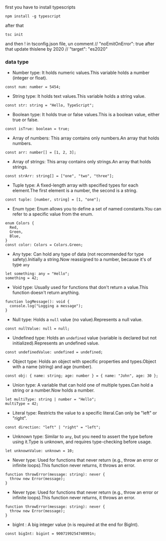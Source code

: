 first you have to install typescripts
```
npm install -g typescript
```
after that 
```
tsc init
```
and then ! in tsconfig.json file, un comment    // "noEmitOnError": true 
after that update thislene by 2020 //   "target": "es2020"

### data type
- Number type: It holds numeric values.This variable holds a number (integer or float).
```
const num: number = 5454;
```
- String type: It holds text values.This variable holds a string value.
```
const str: string = "Hello, TypeScript";
```
- Boolean type: It holds true or false values.This is a boolean value, either true or false.
```
const isTrue: boolean = true;
```
- Array of numbers: This array contains only numbers.An array that holds numbers.
```
const arr: number[] = [1, 2, 3];
```
- Array of strings: This array contains only strings.An array that holds strings.
```
const strArr: string[] = ["one", "two", "three"];
```
- Tuple type: A fixed-length array with specified types for each element.The first element is a number, the second is a string.
```
const tuple: [number, string] = [1, "one"];
```
- Enum type: Enum allows you to define a set of named constants.You can refer to a specific value from the enum.
```
enum Colors {
  Red, 
  Green, 
  Blue, 
}
const color: Colors = Colors.Green;
```
- Any type: Can hold any type of data (not recommended for type safety).Initially a string.Now reassigned to a number, because it's of type `any`
```
let something: any = "Hello";
something = 42; 
```
- Void type: Usually used for functions that don't return a value.This function doesn't return anything.
```
function logMessage(): void {
  console.log("Logging a message"); 
}
```
- Null type: Holds a `null` value (no value).Represents a null value.
```
const nullValue: null = null;
```
- Undefined type: Holds an `undefined` value (variable is declared but not initialized).Represents an undefined value.
```
const undefinedValue: undefined = undefined;
```
- Object type: Holds an object with specific properties and types.Object with a name (string) and age (number).
```
const obj: { name: string; age: number } = { name: "John", age: 30 };
```
- Union type: A variable that can hold one of multiple types.Can hold a string or a number.Now holds a number.
```
let multiType: string | number = "Hello";
multiType = 42;
```
- Literal type: Restricts the value to a specific literal.Can only be "left" or "right".
```
const direction: "left" | "right" = "left";
```
- Unknown type: Similar to `any`, but you need to assert the type before using it.Type is unknown, and requires type-checking before usage.
```
let unknownValue: unknown = 10;
```
- Never type: Used for functions that never return (e.g., throw an error or infinite loops).This function never returns, it throws an error.
```
function throwError(message: string): never {
  throw new Error(message); 
}
```
- Never type: Used for functions that never return (e.g., throw an error or infinite loops).This function never returns, it throws an error.
```
function throwError(message: string): never {
  throw new Error(message); 
}
```
- bigInt : A big integer value (n is required at the end for BigInt).
```
const bigInt: bigint = 9007199254740991n;
```








